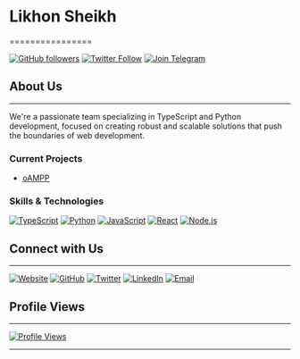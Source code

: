 # Likhon Sheikh
================

[![GitHub followers](https://img.shields.io/github/followers/likhonsheikhorg?style=social)](https://github.com/likhonsheikhorg)
[![Twitter Follow](https://img.shields.io/twitter/follow/likhondotxyz?style=social)](https://twitter.com/likhondotxyz)
[![Join Telegram](https://img.shields.io/badge/Join%20Telegram-2CA5E0?style=social&logo=telegram)](https://t.me/likhondotxyz)

## About Us
------------

We're a passionate team specializing in TypeScript and Python development, focused on creating robust and scalable solutions that push the boundaries of web development.

### Current Projects

* [oAMPP](https://github.com/likhonsheikhorg/oAMPP)

### Skills & Technologies

[![TypeScript](https://img.shields.io/badge/TypeScript-3178C6?style=flat-square&logo=typescript)](https://www.typescriptlang.org/)
[![Python](https://img.shields.io/badge/Python-3776AB?style=flat-square&logo=python)](https://www.python.org/)
[![JavaScript](https://img.shields.io/badge/JavaScript-F7DC6F?style=flat-square&logo=javascript)](https://www.javascript.com/)
[![React](https://img.shields.io/badge/React-61DAFB?style=flat-square&logo=react)](https://reactjs.org/)
[![Node.js](https://img.shields.io/badge/Node.js-339933?style=flat-square&logo=node.js)](https://nodejs.org/)

## Connect with Us
------------------

[![Website](https://img.shields.io/badge/Website-likhonsheikh.com-blue?style=flat-square&logo=google-chrome)](https://likhonsheikh.com)
[![GitHub](https://img.shields.io/badge/GitHub-likhon--xyz-blue?style=flat-square&logo=github)](https://github.com/likhon-xyz)
[![Twitter](https://img.shields.io/badge/Twitter-likhondotxyz-blue?style=flat-square&logo=twitter)](https://twitter.com/likhondotxyz)
[![LinkedIn](https://img.shields.io/badge/LinkedIn-likhonsheikh-blue?style=flat-square&logo=linkedin)](https://www.linkedin.com/in/likhonsheikh)
[![Email](https://img.shields.io/badge/Email-me%40likhonsheikh.com-blue?style=flat-square&logo=gmail)](mailto:me@likhonsheikh.com)

## Profile Views
----------------

[![Profile Views](https://komarev.com/ghpvc/?username=likhonsheikhorg&color=blueviolet&style=for-the-badge)](https://github.com/likhonsheikhorg)

---
